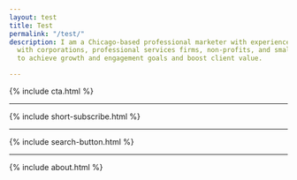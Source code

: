 ```yaml
---
layout: test
title: Test
permalink: "/test/"
description: I am a Chicago-based professional marketer with experience partnering
  with corporations, professional services firms, non-profits, and small business
  to achieve growth and engagement goals and boost client value.

---
```


{% include cta.html %}

<hr>

{% include short-subscribe.html %}

<hr>

{% include search-button.html %}

<hr>

{% include about.html %}
